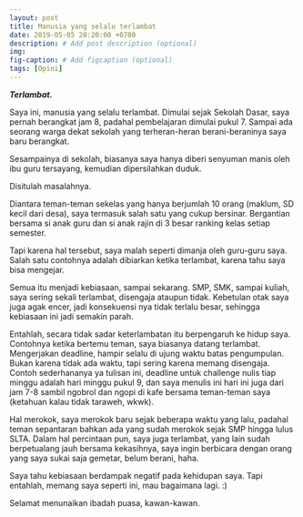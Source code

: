 ```yaml
---
layout: post
title: Manusia yang selalu terlambat
date: 2019-05-05 20:20:00 +0700
description: # Add post description (optional)
img: 
fig-caption: # Add figcaption (optional)
tags: [Opini]
---
```


***Terlambat.***

Saya ini, manusia yang selalu terlambat. 
Dimulai sejak Sekolah Dasar, saya pernah berangkat jam 8, padahal pembelajaran dimulai pukul 7. Sampai ada seorang warga dekat sekolah yang terheran-heran berani-beraninya saya baru berangkat.

Sesampainya di sekolah, biasanya saya hanya diberi senyuman manis oleh ibu guru tersayang, kemudian dipersilahkan duduk.

Disitulah masalahnya.

Diantara teman-teman sekelas yang hanya berjumlah 10 orang (maklum, SD kecil dari desa), saya termasuk salah satu yang cukup bersinar. Bergantian bersama si anak guru dan si anak rajin di 3 besar ranking kelas setiap semester.

Tapi karena hal tersebut, saya malah seperti dimanja oleh guru-guru saya. Salah satu contohnya adalah dibiarkan ketika terlambat, karena tahu saya bisa mengejar.

Semua itu menjadi kebiasaan, sampai sekarang. SMP, SMK, sampai kuliah, saya sering sekali terlambat, disengaja ataupun tidak. Kebetulan otak saya juga agak encer, jadi konsekuensi nya tidak terlalu besar, sehingga kebiasaan ini jadi semakin parah.

Entahlah, secara tidak sadar keterlambatan itu berpengaruh ke hidup saya. Contohnya ketika bertemu teman, saya biasanya datang terlambat. Mengerjakan deadline, hampir selalu di ujung waktu batas pengumpulan. Bukan karena tidak ada waktu, tapi sering karena memang disengaja. Contoh sederhananya ya tulisan ini, deadline untuk challenge nulis tiap minggu adalah hari minggu pukul 9, dan saya menulis ini hari ini juga dari jam 7-8 sambil ngobrol dan ngopi di kafe bersama teman-teman saya (ketahuan kalau tidak taraweh, wkwk).

Hal merokok, saya merokok baru sejak beberapa waktu yang lalu, padahal teman sepantaran bahkan ada yang sudah merokok sejak SMP hingga lulus SLTA. Dalam hal percintaan pun, saya juga terlambat, yang lain sudah berpetualang jauh bersama kekasihnya, saya ingin berbicara dengan orang yang saya sukai saja gemetar, belum berani, haha.

Saya tahu kebiasaan berdampak negatif pada kehidupan saya. Tapi entahlah, memang saya seperti ini, mau bagaimana lagi. :)

Selamat menunaikan ibadah puasa, kawan-kawan.
